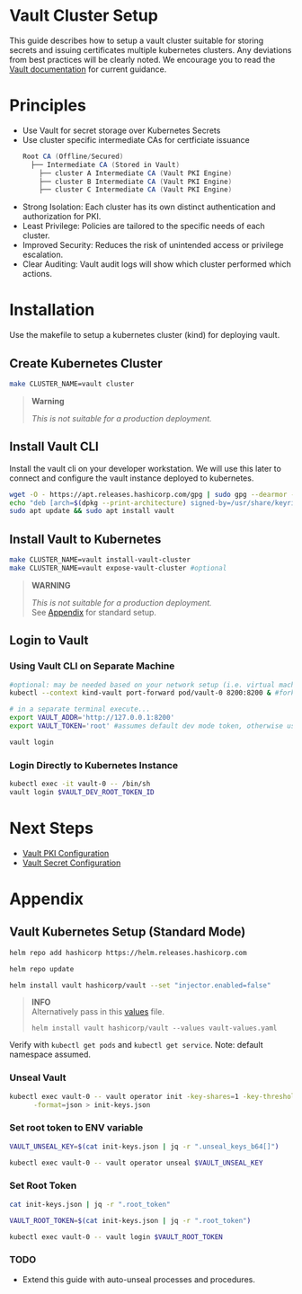 # Vault Cluster Setup
This guide describes how to setup a vault cluster suitable for storing secrets and issuing certificates multiple kubernetes clusters. Any deviations from best practices will be clearly noted. We encourage you to read the [Vault documentation](https://developer.hashicorp.com/vault) for current guidance.

# Principles
- Use Vault for secret storage over Kubernetes Secrets
- Use cluster specific intermediate CAs for certficiate issuance
  ```java
  Root CA (Offline/Secured)
    ├── Intermediate CA (Stored in Vault)
      ├── cluster A Intermediate CA (Vault PKI Engine)
      ├── cluster B Intermediate CA (Vault PKI Engine)
      ├── cluster C Intermediate CA (Vault PKI Engine)
  ```
- Strong Isolation: Each cluster has its own distinct authentication and authorization for PKI.
- Least Privilege: Policies are tailored to the specific needs of each cluster.
- Improved Security: Reduces the risk of unintended access or privilege escalation.
- Clear Auditing: Vault audit logs will show which cluster performed which actions.

# Installation
Use the makefile to setup a kubernetes cluster (kind) for deploying vault. 

## Create Kubernetes Cluster
```bash
make CLUSTER_NAME=vault cluster
```
> **Warning**
>
> *This is not suitable for a production deployment.* 
>

## Install Vault CLI
Install the vault cli on your developer workstation. We will use this later to connect and configure the vault instance deployed to kubernetes.

```bash
wget -O - https://apt.releases.hashicorp.com/gpg | sudo gpg --dearmor -o /usr/share/keyrings/hashicorp-archive-keyring.gpg
echo "deb [arch=$(dpkg --print-architecture) signed-by=/usr/share/keyrings/hashicorp-archive-keyring.gpg] https://apt.releases.hashicorp.com $(lsb_release -cs) main" | sudo tee /etc/apt/sources.list.d/hashicorp.list
sudo apt update && sudo apt install vault
```

## Install Vault to Kubernetes

```bash
make CLUSTER_NAME=vault install-vault-cluster
make CLUSTER_NAME=vault expose-vault-cluster #optional

```
> **WARNING**
>
> *This is not suitable for a production deployment.*  
> See [Appendix](#appendix) for standard setup.
>

## Login to Vault

### Using Vault CLI on Separate Machine

```bash
#optional: may be needed based on your network setup (i.e. virtual machine)
kubectl --context kind-vault port-forward pod/vault-0 8200:8200 & #fork to background 

# in a separate terminal execute...
export VAULT_ADDR='http://127.0.0.1:8200'
export VAULT_TOKEN='root' #assumes default dev mode token, otherwise use assigned

vault login
```

### Login Directly to Kubernetes Instance
```bash
kubectl exec -it vault-0 -- /bin/sh
vault login $VAULT_DEV_ROOT_TOKEN_ID
```

# Next Steps

- [Vault PKI Configuration](./vault-pki-configuration.md)
- [Vault Secret Configuration](./vault-secret-configuration.md)

# Appendix

## Vault Kubernetes Setup (Standard Mode)
```bash
helm repo add hashicorp https://helm.releases.hashicorp.com

helm repo update

helm install vault hashicorp/vault --set "injector.enabled=false"
```
> **INFO**  
> Alternatively pass in this [values](https://github.com/hashicorp-education/learn-vault-secrets-operator/blob/main/vault/vault-values.yaml) file.  
> 
> `helm install vault hashicorp/vault --values vault-values.yaml`  

Verify with `kubectl get pods` and `kubectl get service`. Note: default namespace assumed.

### Unseal Vault
```bash
kubectl exec vault-0 -- vault operator init -key-shares=1 -key-threshold=1 \
      -format=json > init-keys.json
```

### Set root token to ENV variable
```bash
VAULT_UNSEAL_KEY=$(cat init-keys.json | jq -r ".unseal_keys_b64[]")

kubectl exec vault-0 -- vault operator unseal $VAULT_UNSEAL_KEY
```

### Set Root Token
```bash
cat init-keys.json | jq -r ".root_token"

VAULT_ROOT_TOKEN=$(cat init-keys.json | jq -r ".root_token")

kubectl exec vault-0 -- vault login $VAULT_ROOT_TOKEN
```

### TODO
- Extend this guide with auto-unseal processes and procedures.

